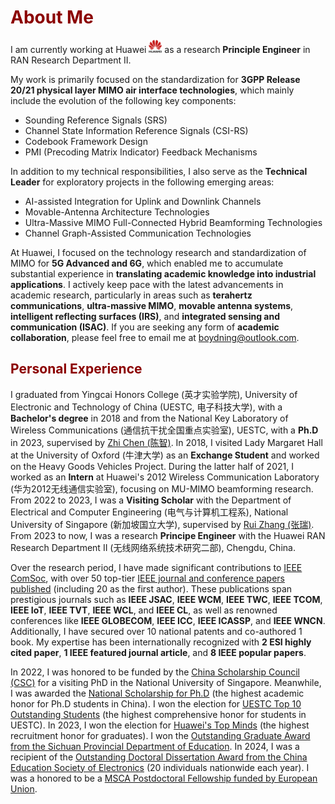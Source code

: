 <h1 style="color: darkred;">About Me</h1>

I am currently working at Huawei <img src='./images/huawei.png' style='width: 1.5em;'> as a research **Principle Engineer** in RAN Research Department II. 

My work is primarily focused on the standardization for **3GPP Release 20/21 physical layer MIMO air interface technologies**, which mainly include the evolution of the following key components:

- Sounding Reference Signals (SRS)
- Channel State Information Reference Signals (CSI-RS)
- Codebook Framework Design
- PMI (Precoding Matrix Indicator) Feedback Mechanisms

In addition to my technical responsibilities, I also serve as the **Technical Leader** for exploratory projects in the following emerging areas:

- AI-assisted Integration for Uplink and Downlink Channels
- Movable-Antenna Architecture Technologies
- Ultra-Massive MIMO Full-Connected Hybrid Beamforming Technologies
- Channel Graph-Assisted Communication Technologies

At Huawei, I focused on the technology research and standardization of MIMO for **5G Advanced and 6G**, which enabled me to accumulate substantial experience in **translating academic knowledge into industrial applications**. I actively keep pace with the latest advancements in academic research, particularly in areas such as **terahertz communications**, **ultra-massive MIMO**, **movable antenna systems**, **intelligent reflecting surfaces (IRS)**, and **integrated sensing and communication (ISAC)**. If you are seeking any form of **academic collaboration**, please feel free to email me at [boydning@outlook.com](mailto:boydning@outlook.com). 

<h2 style="color: darkred;">Personal Experience</h2>

I graduated from Yingcai Honors College (英才实验学院), University of Electronic and Technology of China (UESTC, 电子科技大学), with a **Bachelor's degree** in 2018 and from the National Key Laboratory of Wireless Communications (通信抗干扰全国重点实验室), UESTC, with a **Ph.D** in 2023, supervised by [Zhi Chen (陈智)](https://scholar.google.com.hk/citations?hl=en&user=wnGtLtsAAAAJ). In 2018, I visited Lady Margaret Hall at the University of Oxford (牛津大学) as an **Exchange Student** and worked on the Heavy Goods Vehicles Project. During the latter half of 2021, I worked as an **Intern** at Huawei's 2012 Wireless Communication Laboratory (华为2012无线通信实验室), focusing on MU-MIMO beamforming research. From 2022 to 2023, I was a **Visiting Scholar** with the Department of Electrical and Computer Engineering (电气与计算机工程系), National University of Singapore (新加坡国立大学), supervised by [Rui Zhang (张瑞)](https://scholar.google.com.hk/citations?hl=en&user=yoJqPIkAAAAJ). From 2023 to now,  I was a research **Principe Engineer** with the Huawei RAN Research Department II (无线网络系统技术研究二部), Chengdu, China.

Over the research period, I have made significant contributions to [IEEE ComSoc](https://www.comsoc.org/), with over 50 top-tier [IEEE journal and conference papers published](https://ieeexplore.ieee.org/author/37086638264) (including 20 as the first author). These publications span prestigious journals such as **IEEE JSAC**, **IEEE WCM**, **IEEE TWC**, **IEEE TCOM**, **IEEE IoT**, **IEEE TVT**, **IEEE WCL**, and **IEEE CL**, as well as renowned conferences like **IEEE GLOBECOM**, **IEEE ICC**, **IEEE ICASSP**, and **IEEE WNCN**. Additionally, I have secured over 10 national patents and co-authored 1 book. My expertise has been internationally recognized with **2 ESI highly cited paper**, **1 IEEE featured journal article**, and **8 IEEE popular papers**. 

In 2022, I was honored to be funded by the [China Scholarship Council (CSC)](https://www.chinesescholarshipcouncil.com/) for a visiting PhD in the National University of Singapore. Meanwhile, I was awarded the [National Scholarship for Ph.D](http://www.moe.gov.cn/jyb_xwfb/xw_zt/moe_357/jyzt_2015nztzl/2015_zt06/15zt06_gxzzzc/gxzz_yjs/201508/t20150810_199224.html) (the highest academic honor for Ph.D students in China). I won the election for [UESTC Top 10 Outstanding Students](https://baike.baidu.com/item/%E6%88%90%E7%94%B5%E6%9D%B0%E5%87%BA%E5%AD%A6%E7%94%9F/2717449) (the highest comprehensive honor for students in UESTC). In 2023, I won the election for [Huawei's Top Minds](https://career.huawei.com/reccampportal/portal5/topminds.html) (the highest recruitment honor for graduates). I won the [Outstanding Graduate Award from the Sichuan Provincial Department of Education](https://edu.sc.gov.cn/scedu/cjhfwjk/2023/3/3/cb2ff303cf1b474e86d4eeb460f87597.shtml). In 2024, I was a recipient of the [Outstanding Doctoral Dissertation Award from the China Education Society of Electronics](https://cese.xidian.edu.cn/info/1003/1495.htm) (20 individuals nationwide each year). I was a honored to be a [MSCA Postdoctoral Fellowship funded by European Union](https://marie-sklodowska-curie-actions.ec.europa.eu/actions/postdoctoral-fellowships).
